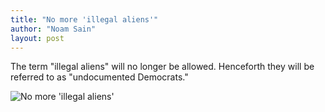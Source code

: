 ```yaml
---
title: "No more 'illegal aliens'"
author: "Noam Sain"
layout: post
---
```


The term "illegal aliens" will no longer be allowed. Henceforth they will be referred to as "undocumented Democrats."

![No more 'illegal aliens'](https://1.bp.blogspot.com/_8aN4krk1nsk/SuNFPh89SII/AAAAAAAAARQ/Sf4Se3okHFQ/s1600/ATT00001.jpg "No more 'illegal aliens'")
